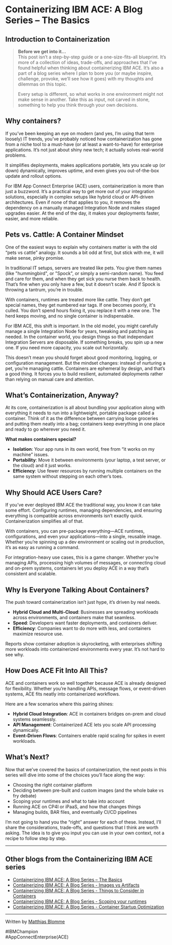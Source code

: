 # Containerizing IBM ACE: A Blog Series – The Basics

## Introduction to Containerization

> **Before we get into it…**  
> This post isn’t a step-by-step guide or a one-size-fits-all blueprint. It’s more of a collection of ideas, trade-offs, and approaches that I’ve found helpful when thinking about containerizing IBM ACE. It’s also a part of a blog series where I plan to bore you (or maybe inspire, challenge, provoke, we’ll see how it goes) with my thoughts and dilemmas on this topic.
>
> Every setup is different, so what works in one environment might not make sense in another. Take this as input, not carved in stone, something to help you think through your own decisions.


## Why containers?

If you’ve been keeping an eye on modern (and yes, I’m using that term loosely) IT trends, you’ve probably noticed how containerization has gone from a niche tool to a must-have (or at least a want-to-have) for enterprise applications. It’s not just about shiny new tech; it actually solves real-world problems.

It simplifies deployments, makes applications portable, lets you scale up (or down) dynamically, improves uptime, and even gives you out-of-the-box update and rollout options.

For IBM App Connect Enterprise (ACE) users, containerization is more than just a buzzword. It’s a practical way to get more out of your integration solutions, especially in complex setups like hybrid cloud or API-driven architectures. Even if none of that applies to you, it removes the dependency on a manually managed Integration Node and makes staged upgrades easier. At the end of the day, it makes your deployments faster, easier, and more reliable.


## Pets vs. Cattle: A Container Mindset

One of the easiest ways to explain why containers matter is with the old “pets vs cattle” analogy. It sounds a bit odd at 
first, but stick with me, it will make sense, pinky promise.

In traditional IT setups, servers are treated like pets. You give them names (like "hummingbird", or "Spock", or simply a semi-random name). You feed and care for them, and when they get sick you nurse them back to health. That’s fine when you only have a few, but it doesn’t scale. And if Spock is throwing a tantrum, you’re in trouble.

With containers, runtimes are treated more like cattle. They don’t get special names, they get numbered ear tags. If one becomes poorly, it's culled. You don’t spend hours fixing it, you replace it with a new one. The herd keeps moving, and no single container is indispensable.

For IBM ACE, this shift is important. In the old model, you might carefully manage a single Integration Node for years, tweaking and patching as needed. In the container world, you design things so that independant Integration Servers are disposable. If something breaks, you spin up a new one. If you need more capacity, you scale out horizontally.

This doesn’t mean you should forget about good monitoring, logging, or configuration management. But the mindset changes: instead of nurturing a pet, you’re managing cattle. Containers are ephemeral by design, and that’s a good thing. It forces you to build resilient, automated deployments rather than relying on manual care and attention.

## What’s Containerization, Anyway?

At its core, containerization is all about bundling your application along with everything it needs to run into a lightweight, portable package called a container. Think of it as the difference between carrying loose groceries and putting them neatly into a bag; containers keep everything in one place and ready to go wherever you need it.

**What makes containers special?**

- **Isolation**: Your app runs in its own world, free from “it works on my machine” issues.
- **Portability**: Move it between environments (your laptop, a test server, or the cloud) and it just works.
- **Efficiency**: Use fewer resources by running multiple containers on the same system without stepping on each other’s toes.


## Why Should ACE Users Care?

If you’ve ever deployed IBM ACE the traditional way, you know it can take some effort. Configuring runtimes, managing dependencies, and ensuring everything is compatible across environments isn’t exactly quick. Containerization simplifies all of that.

With containers, you can pre-package everything—ACE runtimes, configurations, and even your applications—into a single, reusable image. Whether you’re spinning up a dev environment or scaling out in production, it’s as easy as running a command.

For integration-heavy use cases, this is a game changer. Whether you’re managing APIs, processing high volumes of messages, or connecting cloud and on-prem systems, containers let you deploy ACE in a way that’s consistent and scalable.


## Why Is Everyone Talking About Containers?

The push toward containerization isn’t just hype, it’s driven by real needs.

- **Hybrid Cloud and Multi-Cloud**: Businesses are spreading workloads across environments, and containers make that seamless.
- **Speed**: Developers want faster deployments, and containers deliver.
- **Efficiency**: Companies want to do more with less, and containers maximize resource use.

Reports show container adoption is skyrocketing, with enterprises shifting more workloads into containerized environments every year. It’s not hard to see why.


## How Does ACE Fit Into All This?

ACE and containers work so well together because ACE is already designed for flexibility. Whether you’re handling APIs, message flows, or event-driven systems, ACE fits neatly into containerized workflows.

Here are a few scenarios where this pairing shines:

- **Hybrid Cloud Integration**: ACE in containers bridges on-prem and cloud systems seamlessly.
- **API Management**: Containerized ACE lets you scale API processing dynamically.
- **Event-Driven Flows**: Containers enable rapid scaling for spikes in event workloads.


## What’s Next?

Now that we’ve covered the basics of containerization, the next posts in this series will dive into some of the choices you’ll face along the way:

- Choosing the right container platform
- Deciding between pre-built and custom images (and the whole bake vs fry debate)
- Scoping your runtimes and what to take into account
- Running ACE on CP4I or iPaaS, and how that changes things
- Managing builds, BAR files, and eventually CI/CD pipelines

I’m not going to hand you the “right” answer for each of these. Instead, I’ll share the considerations, trade-offs, and questions that I think are worth asking. The idea is to give you input you can use in your own context, not a recipe to follow step by step.  

---

## Other blogs from the Containerizing IBM ACE series

* [Containerizing IBM ACE: A Blog Series – The Basics](https://community.ibm.com/community/user/blogs/matthias-blomme/2025/09/02/containerizing-ibm-ace-a-blog-series-the-basics)
* [Containerizing IBM ACE: A Blog Series - Images vs Artifacts](https://community.ibm.com/community/user/blogs/matthias-blomme/2025/09/11/containerizing-ibm-ace-a-blog-series-images-vs-art)
* [Containerizing IBM ACE: A Blog Series - Things to Consider in Containers](https://community.ibm.com/community/user/blogs/matthias-blomme/2025/09/11/things-to-consider-in-containers)
* [Containerizing IBM ACE: A Blog Series - Scoping your runtimes](https://community.ibm.com/community/user/blogs/matthias-blomme/2025/09/20/scoping-your-runtimes)
* [Containerizing IBM ACE: A Blog Series - Container Startup Optimization](https://community.ibm.com/community/user/blogs/matthias-blomme/2025/09/26/container-startup-optimization)


---

Written by [Matthias Blomme](https://www.linkedin.com/in/matthiasblomme/)

\#IBMChampion \
\#AppConnectEnterprise(ACE)


